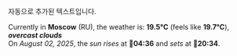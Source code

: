 
자동으로 추가된 텍스트입니다.

<!--START_SECTION:weather:moscow-->
Currently in **Moscow** (RU), the weather is: **19.5°C** (feels like **19.7°C**), ***overcast clouds***<br/>
On *August 02, 2025*, the *sun rises* at 🌅**04:36** and *sets* at 🌇**20:34**.
<!--END_SECTION:weather-->
